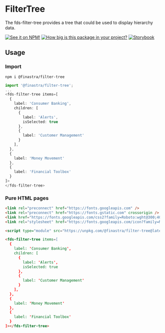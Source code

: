 # FilterTree

The fds-filter-tree provides a tree that could be used to display hierarchy data.

[![See it on NPM!](https://img.shields.io/npm/v/@finastra/filter-tree?style=for-the-badge)](https://www.npmjs.com/package/@finastra/filter-tree)
[![How big is this package in your project?](https://img.shields.io/bundlephobia/minzip/@finastra/filter-tree?style=for-the-badge)](https://bundlephobia.com/result?p=@finastra/filter-tree')
[![Storybook](https://shields.io/badge/-Play%20with%20this%20web%20component-2a0481?logo=storybook&style=for-the-badge)](https://finastra.github.io/finastra-design-system/?path=/story/components-filter-tree--default)

## Usage

### Import

```
npm i @finastra/filter-tree
```

```ts
import '@finastra/filter-tree';
...
<fds-filter-tree items=[
  {
    label: 'Consumer Banking',
    children: [
      {
        label: 'Alerts',
        isSelected: true
      },
      {
        label: 'Customer Management'
      }
    ],
  },
  {
    label: 'Money Movement'
  },
  {
    label: 'Financial Toolbox'
  }
]>
</fds-filter-tree>
```

### Pure HTML pages

```html
<link rel="preconnect" href="https://fonts.googleapis.com" />
<link rel="preconnect" href="https://fonts.gstatic.com" crossorigin />
<link href="https://fonts.googleapis.com/css2?family=Roboto:wght@300;400;500;700&family=Spartan:wght@800&display=swap" rel="stylesheet" />
<link rel="stylesheet" href="https://fonts.googleapis.com/icon?family=Material+Icons" />

<script type="module" src="https://unpkg.com/@finastra/filter-tree@latest/dist/src/filter-tree.js?module"></script>

<fds-filter-tree items=[
  {
    label: 'Consumer Banking',
    children: [
      {
        label: 'Alerts',
        isSelected: true
      },
      {
        label: 'Customer Management'
      }
    ],
  },
  {
    label: 'Money Movement'
  },
  {
    label: 'Financial Toolbox'
  }
]></fds-filter-tree>
```
